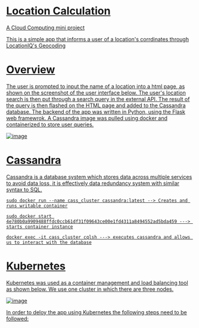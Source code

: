 # <u>**Location Calculation**

A Cloud Computing mini project

This is a simple app that informs a user of a location's corrdinates through LocationIQ's Geocoding
 
# Overview
  
The user is prompted to input the name of a location into a html page, as shown on the screenshot of the user interface below. The user's location search is then put through a search query in the external API. The result of the query is then flashed on the HTML page and added to the Cassandra database. The backend of the app was written in Python, using the Flask web framewrok. A Cassandra image was pulled using docker and containerized to store user queries.

![image](https://user-images.githubusercontent.com/96924468/162692092-f5b3aa55-e05a-4a5f-b03d-51e36436179e.png)
 
# Cassandra 

Cassandra is a database system which stores data across multiple services to avoid data loss, it is effectively data redundancy system with similar syntax to SQL.
 
```
sudo docker run --name cass_cluster cassandra:latest --> Creates and runs writable container
```

```
sudo docker start 4e780b0a9909488ffdc0ccb61df31f09643ce00e1fd4311a8494552ad5bda459 ---> starts container instance
```
 
``` 
docker exec -it cass_cluster cqlsh ---> executes cassandra and allows us to interact with the database
```
 
# Kubernetes

Kubernetes was used as a container management and load balancing tool as shown below. We use one cluster in which there are three nodes.

![image](https://user-images.githubusercontent.com/96924468/162695851-4400c7ef-b2e1-4456-b52c-39354b44f676.png)
 
In order to deloy the app using Kubernetes the following steps need to be followed:
 

